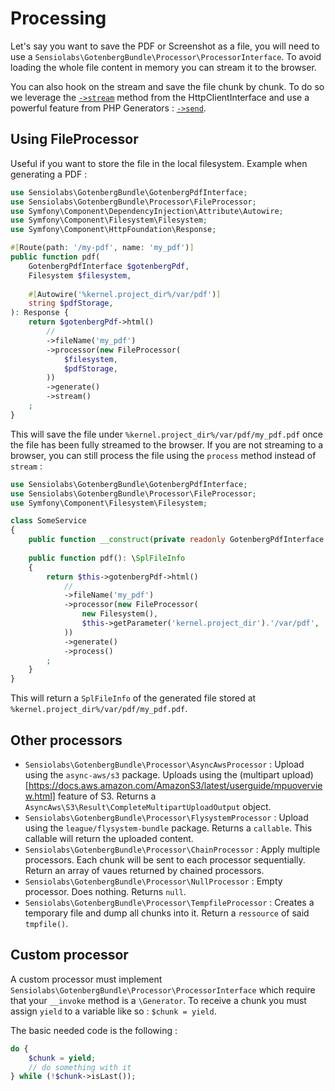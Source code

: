 # Processing

Let's say you want to save the PDF or Screenshot as a file, you will need to use a `Sensiolabs\GotenbergBundle\Processor\ProcessorInterface`.
To avoid loading the whole file content in memory you can stream it to the browser.

You can also hook on the stream and save the file chunk by chunk. To do so we leverage the [`->stream`](https://symfony.com/doc/current/http_client.html#streaming-responses) method from the HttpClientInterface and use a powerful feature from PHP Generators : [`->send`](https://www.php.net/manual/en/generator.send.php).

## Using FileProcessor

Useful if you want to store the file in the local filesystem.
Example when generating a PDF :

```php
use Sensiolabs\GotenbergBundle\GotenbergPdfInterface;
use Sensiolabs\GotenbergBundle\Processor\FileProcessor;
use Symfony\Component\DependencyInjection\Attribute\Autowire;
use Symfony\Component\Filesystem\Filesystem;
use Symfony\Component\HttpFoundation\Response;

#[Route(path: '/my-pdf', name: 'my_pdf')]
public function pdf(
    GotenbergPdfInterface $gotenbergPdf,
    Filesystem $filesystem,
    
    #[Autowire('%kernel.project_dir%/var/pdf')]
    string $pdfStorage,
): Response {
    return $gotenbergPdf->html()
        //
        ->fileName('my_pdf')
        ->processor(new FileProcessor(
            $filesystem,
            $pdfStorage,
        ))
        ->generate()
        ->stream()
    ;
}
```

This will save the file under `%kernel.project_dir%/var/pdf/my_pdf.pdf` once the file has been fully streamed to the browser.
If you are not streaming to a browser, you can still process the file using the `process` method instead of `stream` :

```php
use Sensiolabs\GotenbergBundle\GotenbergPdfInterface;
use Sensiolabs\GotenbergBundle\Processor\FileProcessor;
use Symfony\Component\Filesystem\Filesystem;

class SomeService
{
    public function __construct(private readonly GotenbergPdfInterface $gotenbergPdf) {}
    
    public function pdf(): \SplFileInfo
    {
        return $this->gotenbergPdf->html()
            //
            ->fileName('my_pdf')
            ->processor(new FileProcessor(
                new Filesystem(),
                $this->getParameter('kernel.project_dir').'/var/pdf',
            ))
            ->generate()
            ->process()
        ;
    }
}
```

This will return a `SplFileInfo` of the generated file stored at `%kernel.project_dir%/var/pdf/my_pdf.pdf`.

## Other processors

* `Sensiolabs\GotenbergBundle\Processor\AsyncAwsProcessor` : Upload using the `async-aws/s3` package. Uploads using the (multipart upload)[https://docs.aws.amazon.com/AmazonS3/latest/userguide/mpuoverview.html] feature of S3. Returns a `AsyncAws\S3\Result\CompleteMultipartUploadOutput` object.
* `Sensiolabs\GotenbergBundle\Processor\FlysystemProcessor` : Upload using the `league/flysystem-bundle` package. Returns a `callable`. This callable will return the uploaded content.
* `Sensiolabs\GotenbergBundle\Processor\ChainProcessor` : Apply multiple processors. Each chunk will be sent to each processor sequentially. Return an array of vaues returned by chained processors.
* `Sensiolabs\GotenbergBundle\Processor\NullProcessor` : Empty processor. Does nothing. Returns `null`.
* `Sensiolabs\GotenbergBundle\Processor\TempfileProcessor` : Creates a temporary file and dump all chunks into it. Return a `ressource` of said `tmpfile()`.

## Custom processor

A custom processor must implement `Sensiolabs\GotenbergBundle\Processor\ProcessorInterface` which require that your `__invoke` method is a `\Generator`. To receive a chunk you must assign `yield` to a variable like so : `$chunk = yield`.

The basic needed code is the following :

```php
do {
    $chunk = yield;
    // do something with it
} while (!$chunk->isLast());
```
